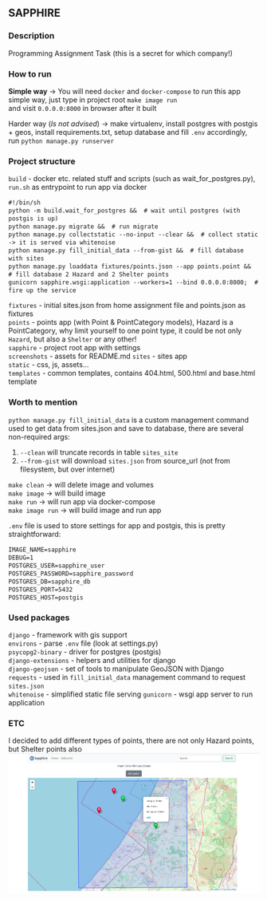 ## SAPPHIRE
### Description
Programming Assignment Task (this is a secret for which company!)

### How to run
**Simple way** -> You will need `docker` and `docker-compose` to run this app simple way, just type in project root `make image run`  
and visit `0.0.0.0:8000` in browser after it built  

Harder way (_Is not advised_) -> make virtualenv, install postgres with postgis + geos, install requirements.txt, setup database and fill `.env` accordingly,  
run `python manage.py runserver`  

### Project structure
`build` - docker etc. related stuff and scripts (such as wait_for_postgres.py), `run.sh` as entrypoint to run app via docker
```shell
#!/bin/sh
python -m build.wait_for_postgres &&  # wait until postgres (with postgis is up)
python manage.py migrate &&  # run migrate
python manage.py collectstatic --no-input --clear &&  # collect static -> it is served via whitenoise
python manage.py fill_initial_data --from-gist &&  # fill database with sites
python manage.py loaddata fixtures/points.json --app points.point &&  # fill database 2 Hazard and 2 Shelter points
gunicorn sapphire.wsgi:application --workers=1 --bind 0.0.0.0:8000;  # fire up the service
```
`fixtures` - initial sites.json from home assignment file and points.json as fixtures  
`points` - points app (with Point & PointCategory models), Hazard is a PointCategory, why limit yourself to one point type, it could be not only `Hazard`, but also a `Shelter` or any other!  
`sapphire` - project root app with settings  
`screenshots` - assets for README.md 
`sites` - sites app  
`static` - css, js, assets...  
`templates` - common templates, contains 404.html, 500.html and base.html template  

### Worth to mention
`python manage.py fill_initial_data` is a custom management command used to get data from sites.json and save to database, 
there are several non-required args:  
1) `--clean` will truncate records in table `sites_site`  
2) `--from-gist` will download `sites.json` from source_url (not from filesystem, but over internet)  

`make clean` -> will delete image and volumes  
`make image` -> will build image  
`make run` -> will run app via docker-compose  
`make image run` -> will build image and run app  

`.env` file is used to store settings for app and postgis, this is pretty straightforward:
```
IMAGE_NAME=sapphire
DEBUG=1
POSTGRES_USER=sapphire_user
POSTGRES_PASSWORD=sapphire_password
POSTGRES_DB=sapphire_db
POSTGRES_PORT=5432
POSTGRES_HOST=postgis
``` 

### Used packages
`django` - framework with gis support  
`environs` - parse `.env` file (look at settings.py)  
`psycopg2-binary` - driver for postgres (postgis)  
`django-extensions` - helpers and utilities for django  
`django-geojson` - set of tools to manipulate GeoJSON with Django  
`requests` - used in `fill_initial_data` management command to request `sites.json`  
`whitenoise` - simplified static file serving
`gunicorn` - wsgi app server to run application

### ETC
I decided to add different types of points, there are not only Hazard points, but Shelter points also
![Hazards and shelters](screenshots/hazards_and_shelters.png?raw=true "Hazards and shelters")